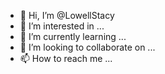 - 👋 Hi, I’m @LowellStacy
- 👀 I’m interested in ...
- 🌱 I’m currently learning ...
- 💞️ I’m looking to collaborate on ...
- 📫 How to reach me ...

<!---
LowellStacy/LowellStacy is a ✨ special ✨ repository because its `README.md` (this file) appears on your GitHub profile.
You can click the Preview link to take a look at your changes.
--->
